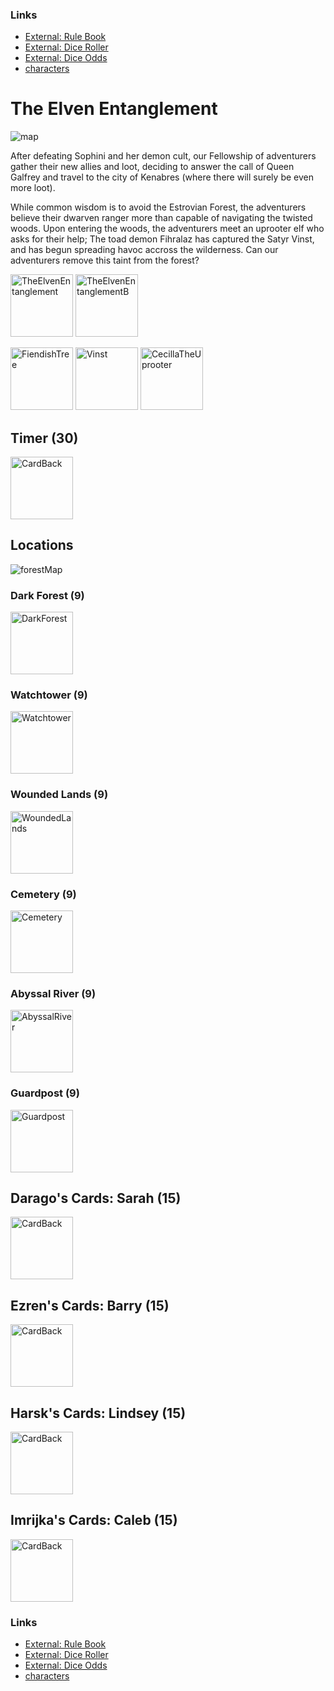 ### Links
- [External: Rule Book](https://tesera.ru/images/items/559855/PZO6020-Rulebook.pdf)
- [External: Dice Roller](https://g.co/kgs/ooVcz5)
- [External: Dice Odds](https://barry4356.pythonanywhere.com/dice_guesser)
- [characters](characters.md#characters)

# The Elven Entanglement

![map](IntoTheWorldwound.png)

After defeating Sophini and her demon cult, our Fellowship of adventurers gather their new allies and loot, deciding to answer the call of Queen Galfrey and travel to the city of Kenabres (where there will surely be even more loot).

While common wisdom is to avoid the Estrovian Forest, the adventurers believe their dwarven ranger more than capable of navigating the twisted woods. Upon entering the woods, the adventurers meet an uprooter elf who asks for their help; The toad demon Fihralaz has captured the Satyr Vinst, and has begun spreading havoc accross the wilderness. Can our adventurers remove this taint from the forest?

<img src="https://github.com/barry4356/PACG_Cards/blob/main/WoTR/Scenarios/TheElvenEntanglement.png" alt="TheElvenEntanglement" width="100"/> <img src="https://github.com/barry4356/PACG_Cards/blob/main/WoTR/Scenarios/TheElvenEntanglementB.png" alt="TheElvenEntanglementB" width="100"/>

<img src="https://github.com/barry4356/PACG_Cards/blob/main/WoTR/Henchmen/FiendishTree.png" alt="FiendishTree" width="100"/> <img src="https://github.com/barry4356/PACG_Cards/blob/main/WoTR/Cohorts/Vinst.png" alt="Vinst" width="100"/> <img src="https://github.com/barry4356/PACG_Cards/blob/main/WoTR/Cohorts/CecillaTheUprooter.png" alt="CecillaTheUprooter" width="100"/>

## Timer (30)

<img src="https://github.com/barry4356/PACG_Cards/blob/main/WoTR/CardBack.png" alt="CardBack" width="100"/>

## Locations

![forestMap](EstrovianForest.jpg)

### Dark Forest (9)

<img src="https://github.com/barry4356/PACG_Cards/blob/main/WoTR/Locations/DarkForest.png" alt="DarkForest" width="100"/>

### Watchtower (9)

<img src="https://github.com/barry4356/PACG_Cards/blob/main/WoTR/Locations/Watchtower.png" alt="Watchtower" width="100"/>

### Wounded Lands (9)

<img src="https://github.com/barry4356/PACG_Cards/blob/main/WoTR/Locations/WoundedLands.png" alt="WoundedLands" width="100"/>

### Cemetery (9)

<img src="https://github.com/barry4356/PACG_Cards/blob/main/WoTR/Locations/Cemetery.png" alt="Cemetery" width="100"/>

### Abyssal River (9)

<img src="https://github.com/barry4356/PACG_Cards/blob/main/WoTR/Locations/AbyssalRiver.png" alt="AbyssalRiver" width="100"/>

### Guardpost (9)

<img src="https://github.com/barry4356/PACG_Cards/blob/main/WoTR/Locations/Guardpost.png" alt="Guardpost" width="100"/>

## Darago's Cards: Sarah (15)

<img src="https://github.com/barry4356/PACG_Cards/blob/main/WoTR/CardBack.png" alt="CardBack" width="100"/>

## Ezren's Cards: Barry (15)

<img src="https://github.com/barry4356/PACG_Cards/blob/main/WoTR/CardBack.png" alt="CardBack" width="100"/>

## Harsk's Cards: Lindsey (15)

<img src="https://github.com/barry4356/PACG_Cards/blob/main/WoTR/CardBack.png" alt="CardBack" width="100"/>

## Imrijka's Cards: Caleb (15)

<img src="https://github.com/barry4356/PACG_Cards/blob/main/WoTR/CardBack.png" alt="CardBack" width="100"/>

### Links
- [External: Rule Book](https://tesera.ru/images/items/559855/PZO6020-Rulebook.pdf)
- [External: Dice Roller](https://g.co/kgs/ooVcz5)
- [External: Dice Odds](https://barry4356.pythonanywhere.com/dice_guesser)
- [characters](characters.md#characters)
